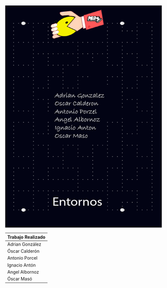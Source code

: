 ![Fondo Trabajo](./Images/Fondo.png)

|Trabajo Realizado |
|--------------|
| Adrian González |
| Óscar Calderón 
| Antonio Porcel
| Ignacio Antón
| Angel Albornoz
| Óscar Masó
